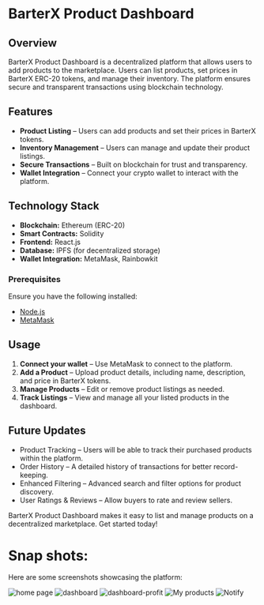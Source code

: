 # BarterX Product Dashboard

## Overview
BarterX Product Dashboard is a decentralized platform that allows users to add products to the marketplace. Users can list products, set prices in BarterX ERC-20 tokens, and manage their inventory. The platform ensures secure and transparent transactions using blockchain technology.

## Features
- **Product Listing** – Users can add products and set their prices in BarterX tokens.
- **Inventory Management** – Users can manage and update their product listings.
- **Secure Transactions** – Built on blockchain for trust and transparency.
- **Wallet Integration** – Connect your crypto wallet to interact with the platform.

## Technology Stack
- **Blockchain:** Ethereum (ERC-20)
- **Smart Contracts:** Solidity
- **Frontend:** React.js
- **Database:** IPFS (for decentralized storage)
- **Wallet Integration:** MetaMask, Rainbowkit

### Prerequisites
Ensure you have the following installed:
- [Node.js](https://nodejs.org/)
- [MetaMask](https://metamask.io/)

## Usage
1. **Connect your wallet** – Use MetaMask to connect to the platform.
2. **Add a Product** – Upload product details, including name, description, and price in BarterX tokens.
3. **Manage Products** – Edit or remove product listings as needed.
4. **Track Listings** – View and manage all your listed products in the dashboard.

## Future Updates
- Product Tracking – Users will be able to track their purchased products within the platform.
- Order History – A detailed history of transactions for better record-keeping.
- Enhanced Filtering – Advanced search and filter options for product discovery.
- User Ratings & Reviews – Allow buyers to rate and review sellers.

BarterX Product Dashboard makes it easy to list and manage products on a decentralized marketplace. Get started today!

# Snap shots:
Here are some screenshots showcasing the platform:

![home page](https://github.com/user-attachments/assets/ecbd8f55-022e-44ac-a480-d1b7528265ea)
![dashboard](https://github.com/user-attachments/assets/01943f03-4282-4d4b-b1db-a50a97222809)
![dashboard-profit](https://github.com/user-attachments/assets/32486f09-b8c4-4d72-9640-ed8391ad5632)
![My products](https://github.com/user-attachments/assets/a79998c7-d2c3-4362-a666-30780cca8bf5)
![Notify](https://github.com/user-attachments/assets/1328eeff-c3ba-4ce5-b2d9-611a09ef0764)
